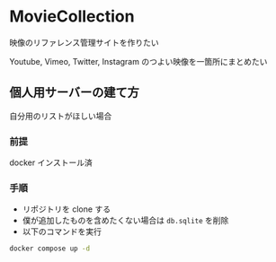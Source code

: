 # MovieCollection
映像のリファレンス管理サイトを作りたい

Youtube, Vimeo, Twitter, Instagram のつよい映像を一箇所にまとめたい


## 個人用サーバーの建て方
自分用のリストがほしい場合

### 前提
docker インストール済

### 手順
- リポジトリを clone する
- 僕が追加したものを含めたくない場合は `db.sqlite` を削除
- 以下のコマンドを実行
```bash
docker compose up -d
```
